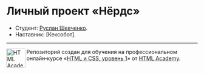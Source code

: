 # Личный проект «Нёрдс»

* Студент: [Руслан Шевченко](https://up.htmlacademy.ru/htmlcss/26/user/854371).
* Наставник: [Кексобот].

---

<a href="https://htmlacademy.ru/intensive/htmlcss"><img align="left" width="50" height="50" alt="HTML Academy" src="https://up.htmlacademy.ru/static/img/intensive/htmlcss/logo-for-github-2.png"></a>

Репозиторий создан для обучения на профессиональном онлайн‑курсе «[HTML и CSS, уровень 1](https://htmlacademy.ru/intensive/htmlcss)» от [HTML Academy](https://htmlacademy.ru).
